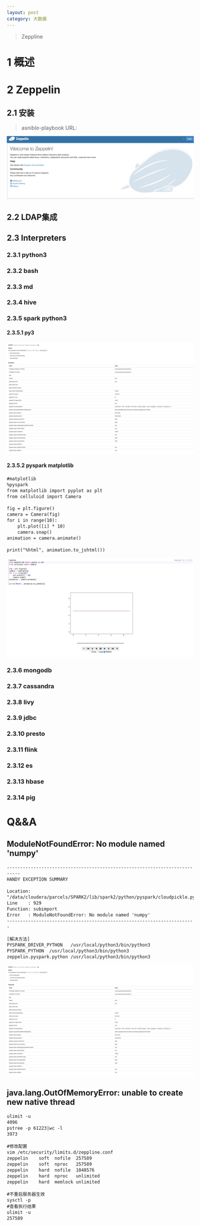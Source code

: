 ```yaml
---
layout: post
category: 大数据
---
```


> Zeppline
> 

# 1 概述
# 2 Zeppelin
## 2.1 安装
> asnible-playbook URL: 

![-w1416](/assets/img//15468683268346.jpg)

## 2.2 LDAP集成
## 2.3 Interpreters
### 2.3.1 python3
### 2.3.2 bash
### 2.3.3 md
### 2.3.4 hive
### 2.3.5 spark python3
#### 2.3.5.1 py3
![](/assets/img//15577329957508.jpg)
#### 2.3.5.2 pyspark matplotlib

```
#matplotlib
%pyspark
from matplotlib import pyplot as plt
from celluloid import Camera

fig = plt.figure()
camera = Camera(fig)
for i in range(10):
    plt.plot([i] * 10)
    camera.snap()
animation = camera.animate()

print("%html", animation.to_jshtml())
```
![-w1395](/assets/img//15577330747972.jpg)

### 2.3.6 mongodb
### 2.3.7 cassandra
### 2.3.8 livy
### 2.3.9 jdbc
### 2.3.10 presto
### 2.3.11 flink
### 2.3.12 es
### 2.3.13 hbase
### 2.3.14 pig


# Q&&A
##  ModuleNotFoundError: No module named 'numpy'

```
---------------------------------------------------------------------------
HANDY EXCEPTION SUMMARY

Location: "/data/cloudera/parcels/SPARK2/lib/spark2/python/pyspark/cloudpickle.py"
Line	: 929
Function: subimport
Error	: ModuleNotFoundError: No module named 'numpy'
-----------------------------------------------------------------------

[解决方法]
PYSPARK_DRIVER_PYTHON	/usr/local/python3/bin/python3
PYSPARK_PYTHON	/usr/local/python3/bin/python3
zeppelin.pyspark.python	/usr/local/python3/bin/python3
```
![](/assets/img//15433931493943.jpg)

## java.lang.OutOfMemoryError: unable to create new native thread

```
ulimit -u
4096
pstree -p 61223|wc -l
3973

#修改配置
vim /etc/security/limits.d/zeppline.conf
zeppelin    soft  nofile  257589
zeppelin    soft  nproc   257589
zeppelin    hard  nofile  1048576
zeppelin    hard  nproc   unlimited
zeppelin    hard  memlock unlimited

#不重启服务器生效
sysctl -p
#查看执行结果
ulimit -u
257589
```